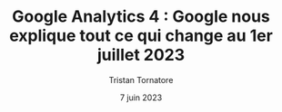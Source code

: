 ---
layout: "../../layouts/BlogLayout.astro"
title: 'Google Analytics 4 : Google nous explique tout ce qui change au 1er juillet 2023'
excerpt: 'Fin d’Universal Analytics en juillet, place à GA 4 ! À cette occasion, nous avons interrogé Russel Ketchum, head of product management pour Google Analytics.'
date: '7 juin 2023'
author: 'Tristan Tornatore'
category: 
    - Data
    - Analytics
featuredImg: 
    url: './ga4.jpeg'
    alt: 'test'
---